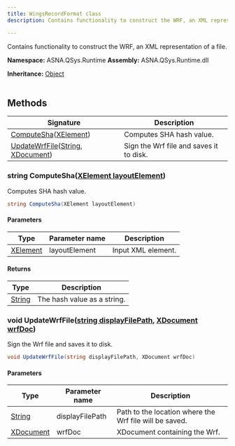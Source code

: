 ```yaml
---
title: WingsRecordFormat class
description: Contains functionality to construct the WRF, an XML representation of a file.

---
```


Contains functionality to construct the WRF, an XML representation of a file.

**Namespace:** ASNA.QSys.Runtime
**Assembly:** ASNA.QSys.Runtime.dll

**Inheritance:** [Object](https://docs.microsoft.com/en-us/dotnet/api/system.object)
<br>
<br>

## Methods

| Signature | Description |
| --- | --- |
| [ComputeSha](#string-computeshaxelement-layoutelement)([XElement](https://learn.microsoft.com/en-us/dotnet/api/system.xml.linq.xelement?view=net-8.0)) | Computes SHA hash value.
| [UpdateWrfFile](#void-updatewrffilestring-displayfilepath-xdocument-wrfdoc)([String](https://docs.microsoft.com/en-us/dotnet/api/system.string), [XDocument](https://learn.microsoft.com/en-us/dotnet/api/system.xml.linq.xdocument?view=net-8.0)) | Sign the Wrf file and saves it to disk.

### string ComputeSha([XElement layoutElement](https://learn.microsoft.com/en-us/dotnet/api/system.xml.linq.xelement?view=net-8.0))

Computes SHA hash value.

```cs
string ComputeSha(XElement layoutElement)
```

#### Parameters

| Type | Parameter name | Description
| --- | --- | ---
| [XElement](https://learn.microsoft.com/en-us/dotnet/api/system.xml.linq.xelement?view=net-8.0) | layoutElement | Input XML element.

#### Returns

| Type | Description
| --- | ---
| [String](https://docs.microsoft.com/en-us/dotnet/api/system.string) | The hash value as a string.

### void UpdateWrfFile([string displayFilePath](https://learn.microsoft.com/en-us/dotnet/api/system.string?view=net-8.0), [XDocument wrfDoc](https://learn.microsoft.com/en-us/dotnet/api/system.xml.linq.xdocument?view=net-8.0))

Sign the Wrf file and saves it to disk.

```cs
void UpdateWrfFile(string displayFilePath, XDocument wrfDoc)
```

#### Parameters

| Type | Parameter name | Description
| --- | --- | ---
| [String](https://docs.microsoft.com/en-us/dotnet/api/system.string) | displayFilePath | Path to the location where the Wrf file will be saved.
| [XDocument](https://learn.microsoft.com/en-us/dotnet/api/system.xml.linq.xdocument?view=net-8.0) | wrfDoc | XDocument containing the Wrf.
